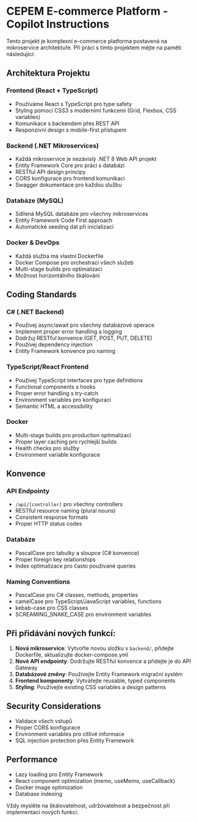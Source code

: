 <!-- Use this file to provide workspace-specific custom instructions to Copilot. For more details, visit https://code.visualstudio.com/docs/copilot/copilot-customization#_use-a-githubcopilotinstructionsmd-file -->

# CEPEM E-commerce Platform - Copilot Instructions

Tento projekt je komplexní e-commerce platforma postavená na mikroservice architektuře. Při práci s tímto projektem mějte na paměti následující:

## Architektura Projektu

### Frontend (React + TypeScript)
- Používáme React s TypeScript pro type safety
- Styling pomocí CSS3 s moderními funkcemi (Grid, Flexbox, CSS variables)
- Komunikace s backendem přes REST API
- Responzivní design s mobile-first přístupem

### Backend (.NET Mikroservices)
- Každá mikroservice je nezávislý .NET 8 Web API projekt
- Entity Framework Core pro práci s databází
- RESTful API design principy
- CORS konfigurace pro frontend komunikaci
- Swagger dokumentace pro každou službu

### Databáze (MySQL)
- Sdílená MySQL databáze pro všechny mikroservices
- Entity Framework Code First approach
- Automatické seeding dat při inicializaci

### Docker & DevOps
- Každá služba má vlastní Dockerfile
- Docker Compose pro orchestraci všech služeb
- Multi-stage builds pro optimalizaci
- Možnost horizontálního škálování

## Coding Standards

### C# (.NET Backend)
- Používej async/await pro všechny databázové operace
- Implement proper error handling a logging
- Dodržuj RESTful konvence (GET, POST, PUT, DELETE)
- Používej dependency injection
- Entity Framework konvence pro naming

### TypeScript/React Frontend
- Používej TypeScript interfaces pro type definitions
- Functional components s hooks
- Proper error handling s try-catch
- Environment variables pro konfiguraci
- Semantic HTML a accessibility

### Docker
- Multi-stage builds pro production optimalizaci
- Proper layer caching pro rychlejší builds
- Health checks pro služby
- Environment variable konfigurace

## Konvence

### API Endpointy
- `/api/[controller]` pro všechny controllers
- RESTful resource naming (plural nouns)
- Consistent response formats
- Proper HTTP status codes

### Databáze
- PascalCase pro tabulky a sloupce (C# konvence)
- Proper foreign key relationships
- Index optimalizace pro často používané queries

### Naming Conventions
- PascalCase pro C# classes, methods, properties
- camelCase pro TypeScript/JavaScript variables, functions
- kebab-case pro CSS classes
- SCREAMING_SNAKE_CASE pro environment variables

## Při přidávání nových funkcí:

1. **Nová mikroservice**: Vytvořte novou složku v `backend/`, přidejte Dockerfile, aktualizujte docker-compose.yml
2. **Nové API endpointy**: Dodržujte RESTful konvence a přidejte je do API Gateway
3. **Databázové změny**: Používejte Entity Framework migrační systém
4. **Frontend komponenty**: Vytvářejte reusable, typed components
5. **Styling**: Používejte existing CSS variables a design patterns

## Security Considerations
- Validace všech vstupů
- Proper CORS konfigurace
- Environment variables pro citlivé informace
- SQL injection protection přes Entity Framework

## Performance
- Lazy loading pro Entity Framework
- React component optimization (memo, useMemo, useCallback)
- Docker image optimization
- Database indexing

Vždy myslěte na škálovatelnost, udržovatelnost a bezpečnost při implementaci nových funkcí.
